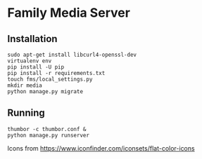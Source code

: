 # Family Media Server

## Installation

```
sudo apt-get install libcurl4-openssl-dev
virtualenv env
pip install -U pip
pip install -r requirements.txt
touch fms/local_settings.py
mkdir media
python manage.py migrate
```

## Running

```
thumbor -c thumbor.conf &
python manage.py runserver
```

Icons from https://www.iconfinder.com/iconsets/flat-color-icons
